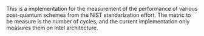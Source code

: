 This is a implementation for the measurement of the performance of various post-quantum schemes from the NIST standarization effort. The metric to be measure is the number of cycles, and the current implementation only measures them on Intel architecture.
